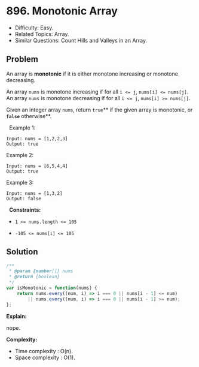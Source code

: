 # 896. Monotonic Array

- Difficulty: Easy.
- Related Topics: Array.
- Similar Questions: Count Hills and Valleys in an Array.

## Problem

An array is **monotonic** if it is either monotone increasing or monotone decreasing.

An array `nums` is monotone increasing if for all `i <= j`, `nums[i] <= nums[j]`. An array `nums` is monotone decreasing if for all `i <= j`, `nums[i] >= nums[j]`.

Given an integer array `nums`, return `true`** if the given array is monotonic, or **`false`** otherwise**.

 
Example 1:

```
Input: nums = [1,2,2,3]
Output: true
```

Example 2:

```
Input: nums = [6,5,4,4]
Output: true
```

Example 3:

```
Input: nums = [1,3,2]
Output: false
```

 
**Constraints:**


	
- `1 <= nums.length <= 105`
	
- `-105 <= nums[i] <= 105`



## Solution

```javascript
/**
 * @param {number[]} nums
 * @return {boolean}
 */
var isMonotonic = function(nums) {
    return nums.every((num, i) => i === 0 || nums[i - 1] <= num)
        || nums.every((num, i) => i === 0 || nums[i - 1] >= num);
};
```

**Explain:**

nope.

**Complexity:**

* Time complexity : O(n).
* Space complexity : O(1).
